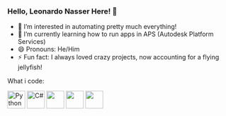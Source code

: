 ### Hello, Leonardo Nasser Here! 🤖
- 👀 I’m interested in automating pretty much everything!
- 🌱 I’m currently learning how to run apps in APS (Autodesk Platform Services)
- 😄 Pronouns: He/Him
- ⚡ Fun fact: I always loved crazy projects, now accounting for a flying jellyfish!

What i code:
<p align:"center"> 
  <a Title="Python" href="https://www.python.org/" target="_blank" rel="noreferrer"><img src="https://cdn.jsdelivr.net/gh/devicons/devicon@latest/icons/python/python-original.svg" alt="Python" width=40 height=40/></a>
  <a Title="C#" href="https://learn.microsoft.com/en-us/dotnet/csharp/" target="_blank" rel="noreferrer"><img src="https://cdn.jsdelivr.net/gh/devicons/devicon@latest/icons/csharp/csharp-original.svg" alt ="C#" width=40 height=40/></a>
  <a Title="Java" href="https://docs.oracle.com/en/java/" target="_blank" rel="noreferrer"><img src="https://cdn.jsdelivr.net/gh/devicons/devicon@latest/icons/java/java-original.svg" width=40 height=40/></a>
  <a Title="Arduino" href="https://docs.arduino.cc/" target="_blank" rel="noreferrer"><img src="https://cdn.jsdelivr.net/gh/devicons/devicon@latest/icons/arduino/arduino-original.svg" width=40 height=40/></a>
  <a Title="MySql" href="https://dev.mysql.com/doc/" target="_blank" rel="noreferrer"><img src="https://cdn.jsdelivr.net/gh/devicons/devicon@latest/icons/mysql/mysql-original-wordmark.svg" width=40 height=40/></a>
</p>



